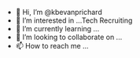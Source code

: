 - 👋 Hi, I’m @kbevanprichard
- 👀 I’m interested in ...Tech Recruiting 
- 🌱 I’m currently learning ...
- 💞️ I’m looking to collaborate on ...
- 📫 How to reach me ...

<!---
kbevanprichard/kbevanprichard is a ✨ special ✨ repository because its `README.md` (this file) appears on your GitHub profile.
You can click the Preview link to take a look at your changes.
--->
